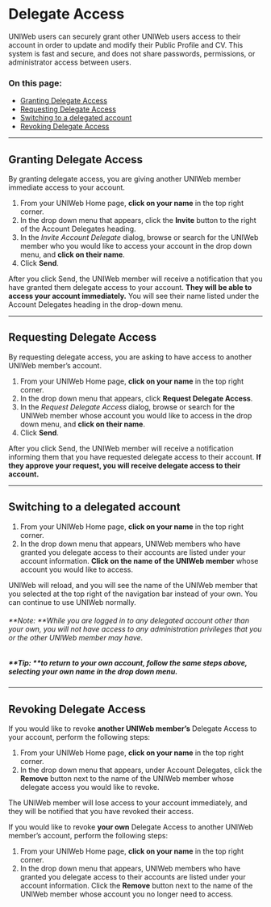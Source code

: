 # Delegate Access

UNIWeb users can securely grant other UNIWeb users access to their account in order to update and modify their Public Profile and CV. This system is fast and secure, and does not share passwords, permissions, or administrator access between users. 

### On this page:
- [Granting Delegate Access][1]
- [Requesting Delegate Access][2]
- [Switching to a delegated account][3]
- [Revoking Delegate Access][4]

---- 

## Granting Delegate Access

By granting delegate access, you are giving another UNIWeb member immediate access to your account.

1. From your UNIWeb Home page, **click on your name** in the top right corner. 
2. In the drop down menu that appears, click the **Invite** button to the right of the Account Delegates heading.
3. In the _Invite Account Delegate_ dialog, browse or search for the UNIWeb member who you would like to access your account in the drop down menu, and **click on their name**.
4. Click **Send**.

After you click Send, the UNIWeb member will receive a notification that you have granted them delegate access to your account. **They will be able to access your account immediately.** You will see their name listed under the Account Delegates heading in the drop-down menu. 

---- 

## Requesting Delegate Access 

By requesting delegate access, you are asking to have access to another UNIWeb member’s account.

1. From your UNIWeb Home page, **click on your name** in the top right corner. 
2. In the drop down menu that appears, click **Request Delegate Access**.
3. In the _Request Delegate Access_ dialog, browse or search for the UNIWeb member whose account you would like to access in the drop down menu, and **click on their name**.
4. Click **Send**.

After you click Send, the UNIWeb member will receive a notification informing them that you have requested delegate access to their account. **If they approve your request, you will receive delegate access to their account.**

---- 

## Switching to a delegated account

1. From your UNIWeb Home page, **click on your name** in the top right corner. 
2. In the drop down menu that appears, UNIWeb members who have granted you delegate access to their accounts are listed under your account information. **Click on the name of the UNIWeb member** whose account you would like to access.

UNIWeb will reload, and you will see the name of the UNIWeb member that you selected at the top right of the navigation bar instead of your own. You can continue to use UNIWeb normally.

###### **Note: **While you are logged in to any delegated account other than your own, you will not have access to any administration privileges that you or the other UNIWeb member may have.

##### **Tip: **to return to your own account, follow the same steps above, selecting your own name in the drop down menu.

---- 

## Revoking Delegate Access

If you would like to revoke **another UNIWeb member’s** Delegate Access to your account, perform the following steps:
1. From your UNIWeb Home page, **click on your name** in the top right corner. 
2. In the drop down menu that appears, under Account Delegates, click the **Remove** button next to the name of the UNIWeb member whose delegate access you would like to revoke.

The UNIWeb member will lose access to your account immediately, and they will be notified that you have revoked their access. 

If you would like to revoke **your own** Delegate Access to another UNIWeb member’s account, perform the following steps:
1. From your UNIWeb Home page, **click on your name** in the top right corner. 
2. In the drop down menu that appears, UNIWeb members who have granted you delegate access to their accounts are listed under your account information. Click the **Remove** button next to the name of the UNIWeb member whose account you no longer need to access.

[1]:	#granting-delegate-access
[2]:	#requesting-delegate-access
[3]:	#switching-to-a-delegated-account
[4]:	#revoking-delegate-access